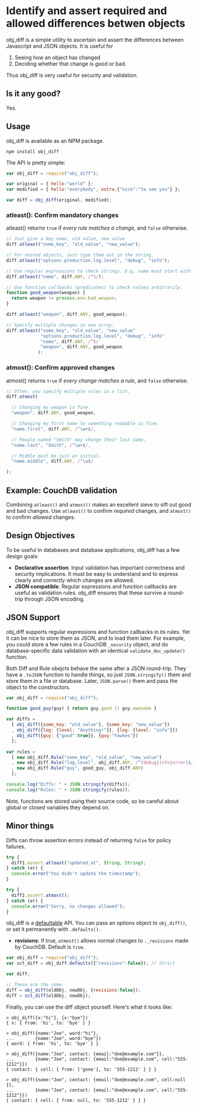 # Identify and assert required and allowed differences betwen objects

obj_diff is a simple utility to ascertain and assert the differences between Javascript and JSON objects. It is useful for

1. Seeing how an object has changed
2. Deciding whether that change is good or bad.

Thus obj_diff is very useful for security and validation.

## Is it any good?

Yes.

## Usage

obj_diff is available as an NPM package.

    npm install obj_diff

The API is pretty simple:

```javascript
var obj_diff = require("obj_diff");

var original = { hello:"world" };
var modified = { hello:"everybody", extra:{"nice":"to see you"} };

var diff = obj_diff(original, modified);
```

### atleast(): Confirm mandatory changes

atleast() returns `true` if *every rule matches a change*, and `false` otherwise.

```javascript
// Just give a key name, old value, new value
diff.atleast("some_key", "old_value", "new_value");

// For nested objects, just type them out in the string.
diff.atleast("options.production.log.level", "debug", "info");

// Use regular expressions to check strings. E.g, name must start with "S"
diff.atleast("name", diff.ANY, /^S/);

// Use function callbacks (predicates) to check values arbitrarily.
function good_weapon(weapon) {
  return weapon != process.env.bad_weapon;
}

diff.atleast("weapon", diff.ANY, good_weapon);

// Specify multiple changes in one array.
diff.atleast("some_key", "old_value", "new_value"
             "options.production.log.level", "debug", "info"
             "name", diff.ANY, /^S/
             "weapon", diff.ANY, good_weapon
            );
```

### atmost(): Confirm approved changes

atmost() returns `true` if *every change matches a rule*, and `false` otherwise.

```javascript
// Often, you specify multiple rules in a list.
diff.atmost(

  // Changing my weapon is fine.
  "weapon", diff.ANY, good_weapon,

  // Changing my first name to something readable is fine.
  "name.first", diff.ANY, /^\w+$/,

  // People named "Smith" may change their last name.
  "name.last", "Smith", /^\w+$/,

  // Middle must be just an initial.
  "name.middle", diff.ANY, /^\w$/

);
```

<a name="couchdb"></a>
## Example: CouchDB validation

Combining `atleast()` and `atmost()` makes an excellent sieve to sift out good and bad changes. Use `atleast()` to confirm *required* changes, and `atmost()` to confirm *allowed* changes.

## Design Objectives

To be useful in databases and database applications, obj_diff has a few design goals:

* **Declarative assertion**. Input validation has important correctness and security implications. It must be easy to understand and to express clearly and correctly which changes are allowed.
* **JSON compatible**. Regular expressions and function callbacks are useful as validation rules. obj_diff ensures that these survive a round-trip through JSON encoding.

## JSON Support

obj_diff supports regular expressions and function callbacks in its rules. Yet it can be nice to store them as JSON, and to load them later. For example, you could store a few rules in a CouchDB `_security` object, and do database-specific data validation with an identical `validate_doc_update()` function.

Both Diff and Rule obejcts behave the same after a JSON round-trip. They have a `.toJSON` function to handle things, so just `JSON.stringify()` them and store them in a file or database. Later, `JSON.parse()` them and pass the object to the constructors.

```javascript
var obj_diff = require("obj_diff");

function good_guy(guy) { return guy.good || guy.awesome }

var diffs =
  [ obj_diff({some_key: "old_value"}, {some_key: "new_value"})
  , obj_diff({log: {level: "Anything!"}}, {log: {level: "info"}})
  , obj_diff({guy: {"good":true}}, {guy:"Fawkes"})
  ];

var rules =
  [ new obj_diff.Rule("some_key", "old_value", "new_value")
  , new obj_diff.Rule("log.level", obj_diff.ANY, /^(debug|info|error)$/)
  , new obj_diff.Rule("guy", good_guy, obj_diff.ANY)
  ];

console.log("Diffs: " + JSON.stringify(diffs));
console.log("Rules: " + JSON.stringify(rules));
```

Note, functions are stored using their source code, so be careful about global or closed variables they depend on.

## Minor things

Diffs can throw assertion errors instead of returning `false` for policy failures.

```javascript
try {
  diff1.assert.atleast("updated_at", String, String);
} catch (er) {
  console.error("You didn't update the timestamp");
}

try {
  diff2.assert.atmost();
} catch (er) {
  console.error("Sorry, no changes allowed");
}
```

obj_diff is a [defaultable][def] API. You can pass an options object to `obj_diff()`, or set it permanently with `.defaults()`.

* **revisions**: If true, `atmost()` allows normal changes to `._revisions` made by CouchDB. Default is `true`.

```javascript
var obj_diff = require("obj_diff");
var sct_diff = obj_diff.defaults({"revisions":false}); // Strict

var diff;

// These are the same.
diff = obj_diff(oldObj, newObj, {revisions:false});
diff = sct_diff(oldObj, newObj);
```

Finally, you can use the diff object yourself. Here's what it looks like:

    > obj_diff({x:"hi"}, {x:"bye"})
    { x: { from: 'hi', to: 'bye' } }

    > obj_diff({name:"Joe", word:"hi"},
    ...        {name:"Joe", word:"bye"})
    { word: { from: 'hi', to: 'bye' } }

    > obj_diff({name:"Joe", contact: {email:"doe@example.com"}},
    ...        {name:"Joe", contact: {email:"doe@example.com", cell:"555-1212"}})
    { contact: { cell: { from: ['gone'], to: '555-1212' } } }

    > obj_diff({name:"Joe", contact: {email:"doe@example.com", cell:null      }},
    ...        {name:"Joe", contact: {email:"doe@example.com", cell:"555-1212"}})
    { contact: { cell: { from: null, to: '555-1212' } } }

[def]: https://github.com/iriscouch/defaultable
